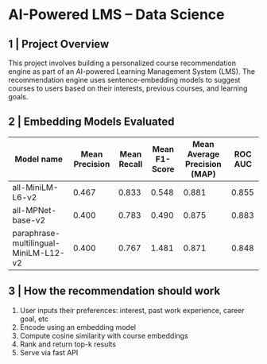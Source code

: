 # AI-Powered LMS – Data Science 

## 1 | Project Overview
This project involves building a personalized course recommendation engine as part of an AI-powered Learning Management System (LMS). The recommendation engine uses sentence-embedding models to suggest courses to users based on their interests, previous courses, and learning goals.

## 2 | Embedding Models Evaluated
| Model name | Mean Precision | Mean Recall | Mean F1-Score | Mean Average Precision (MAP) | ROC AUC |
|------------|--------------------|--------|-------|--------|----------|
| all-MiniLM-L6-v2 | 0.467 | 0.833 | 0.548 | 0.881 | 0.855
| all-MPNet-base-v2 | 0.400 | 0.783 | 0.490 | 0.875 | 0.883
| paraphrase-multilingual-MiniLM-L12-v2 | 0.400 | 0.767 | 1.481 | 0.871 | 0.848

## 3 | How the recommendation should work
1. User inputs their preferences: interest, past work experience, career goal, etc
2. Encode using an embedding model
3. Compute cosine similarity with course embeddings
4. Rank and return top-k results
5. Serve via fast API


